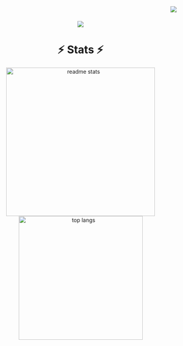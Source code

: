 <img align="right" src="https://visitor-badge.laobi.icu/badge?page_id=belarminojunior.belarminojunior" />

<h1 align="center">
    <img src="https://readme-typing-svg.herokuapp.com/?font=Righteous&size=35&center=true&vCenter=true&width=500&height=70&duration=4000&lines=I'm+Belarmino+Júnior!;" />
</h1>

<h1 align="center">⚡ Stats ⚡</h1>
<div align=center>
<!--   <img width=390 src="https://github-readme-streak-stats.vercel.app/api?user=belarminojunior&count_private=true&theme=react&border_radius=10" alt="streak stats"/> -->
  <img width=390 src="https://github-readme-stats.vercel.app/api?username=belarminojunior&count_private=true&show_icons=true&theme=react&rank_icon=github&border_radius=10" alt="readme stats" />
  <br/>
  <img width=325 align="center" src="https://github-readme-stats.vercel.app/api/top-langs/?username=belarminojunior&hide=php&langs_count=12&layout=compact&theme=react&border_radius=10&size_weight=0.5&count_weight=0.5&exclude_repo=github-readme-stats" alt="top langs" />
</div>

